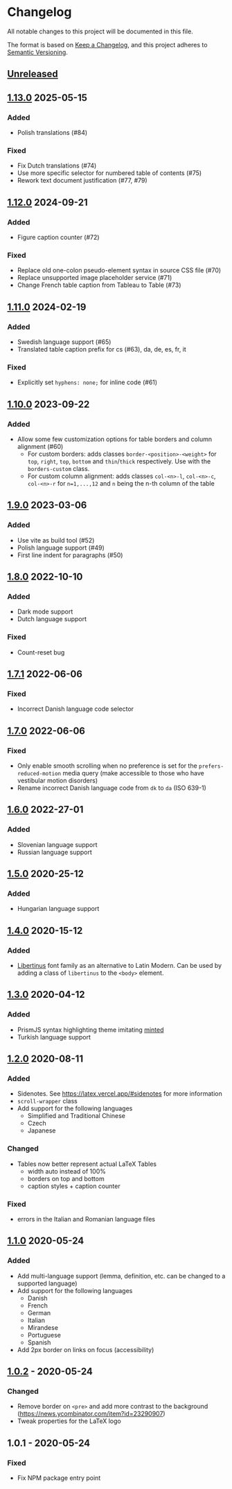 # Changelog

All notable changes to this project will be documented in this file.

The format is based on [Keep a Changelog](https://keepachangelog.com/en/1.0.0/),
and this project adheres to
[Semantic Versioning](https://semver.org/spec/v2.0.0.html).

## [Unreleased](https://github.com/vincentdoerig/latex-css/compare/v1.13.0...master)

## [1.13.0](https://github.com/vincentdoerig/latex-css/compare/v1.12.0...v1.13.0) 2025-05-15

### Added

- Polish translations (#84)

### Fixed

- Fix Dutch translations (#74)
- Use more specific selector for numbered table of contents (#75)
- Rework text document justification (#77, #79)

## [1.12.0](https://github.com/vincentdoerig/latex-css/compare/v1.11.0...v1.12.0) 2024-09-21

### Added

- Figure caption counter (#72)

### Fixed

- Replace old one-colon pseudo-element syntax in source CSS file (#70)
- Replace unsupported image placeholder service (#71)
- Change French table caption from Tableau to Table (#73)

## [1.11.0](https://github.com/vincentdoerig/latex-css/compare/v1.10.0...v1.11.0) 2024-02-19

### Added

- Swedish language support (#65)
- Translated table caption prefix for cs (#63), da, de, es, fr, it

### Fixed

- Explicitly set `hyphens: none;` for inline code (#61)

## [1.10.0](https://github.com/vincentdoerig/latex-css/compare/v1.9.0...v1.10.0) 2023-09-22

### Added

- Allow some few customization options for table borders and column alignment
  (#60)
  - For custom borders: adds classes `border-<position>-<weight>` for `top`,
    `right`, `top`, `bottom` and `thin`/`thick` respectively. Use with the
    `borders-custom` class.
  - For custom column alignment: adds classes `col-<n>-l`, `col-<n>-c`,
    `col-<n>-r` for `n=1,...,12` and `n` being the n-th column of the table

## [1.9.0](https://github.com/vincentdoerig/latex-css/compare/v1.8.0...v1.9.0) 2023-03-06

### Added

- Use vite as build tool (#52)
- Polish language support (#49)
- First line indent for paragraphs (#50)

## [1.8.0](https://github.com/vincentdoerig/latex-css/compare/v1.7.0...v1.8.0) 2022-10-10

### Added

- Dark mode support
- Dutch language support

### Fixed

- Count-reset bug

## [1.7.1](https://github.com/vincentdoerig/latex-css/compare/v1.7.0...v1.7.1) 2022-06-06

### Fixed

- Incorrect Danish language code selector

## [1.7.0](https://github.com/vincentdoerig/latex-css/compare/v1.6.0...v1.7.0) 2022-06-06

### Fixed

- Only enable smooth scrolling when no preference is set for the
  `prefers-reduced-motion` media query (make accessible to those who have
  vestibular motion disorders)
- Rename incorrect Danish language code from `dk` to `da` (ISO 639-1)

## [1.6.0](https://github.com/vincentdoerig/latex-css/compare/v1.5.0...v1.6.0) 2022-27-01

### Added

- Slovenian language support
- Russian language support

## [1.5.0](https://github.com/vincentdoerig/latex-css/compare/v1.4.0...v1.5.0) 2020-25-12

### Added

- Hungarian language support

## [1.4.0](https://github.com/vincentdoerig/latex-css/compare/v1.3.0...v1.4.0) 2020-15-12

### Added

- [Libertinus](https://github.com/alerque/libertinus) font family as an
  alternative to Latin Modern. Can be used by adding a class of `libertinus` to
  the `<body>` element.

## [1.3.0](https://github.com/vincentdoerig/latex-css/compare/v1.2.0...v1.3.0) 2020-04-12

### Added

- PrismJS syntax highlighting theme imitating
  [minted](https://github.com/gpoore/minted)
- Turkish language support

## [1.2.0](https://github.com/vincentdoerig/latex-css/compare/v1.1.0...v1.2.0) 2020-08-11

### Added

- Sidenotes. See https://latex.vercel.app/#sidenotes for more information
- `scroll-wrapper` class
- Add support for the following languages
  - Simplified and Traditional Chinese
  - Czech
  - Japanese

### Changed

- Tables now better represent actual LaTeX Tables
  - width auto instead of 100%
  - borders on top and bottom
  - caption styles + caption counter

### Fixed

- errors in the Italian and Romanian language files

## [1.1.0](https://github.com/vincentdoerig/latex-css/compare/v1.0.2...v1.1.0) 2020-05-24

### Added

- Add multi-language support (lemma, definition, etc. can be changed to a
  supported language)
- Add support for the following languages
  - Danish
  - French
  - German
  - Italian
  - Mirandese
  - Portuguese
  - Spanish
- Add 2px border on links on focus (accessibility)

## [1.0.2](https://github.com/vincentdoerig/latex-css/compare/v1.0.1...v1.0.2) - 2020-05-24

### Changed

- Remove border on `<pre>` and add more contrast to the background
  (https://news.ycombinator.com/item?id=23290907)
- Tweak properties for the LaTeX logo

## 1.0.1 - 2020-05-24

### Fixed

- Fix NPM package entry point
